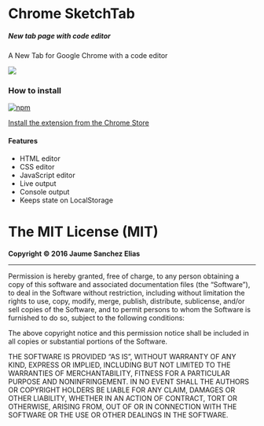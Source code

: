 # Chrome SketchTab
##### New tab page with code editor

A New Tab for Google Chrome with a code editor

![](https://raw.githubusercontent.com/spite/chrome-sketchtab/master/chrome-sketchtab.jpg)

### How to install ####

[![npm](https://raw.githubusercontent.com/spite/css-filters-devtools-extension/master/about/ChromeWebStore_Badge_v2_496x150.png)](https://chrome.google.com/webstore/detail/sketchtab/ioonoapnncbgnhjfjipkfbkpkogmknlm)

[Install the extension from the Chrome Store](https://chrome.google.com/webstore/detail/sketchtab/ioonoapnncbgnhjfjipkfbkpkogmknlm)

#### Features ####

- HTML editor
- CSS editor
- JavaScript editor
- Live output
- Console output
- Keeps state on LocalStorage

# The MIT License (MIT)
**Copyright &copy; 2016 Jaume Sanchez Elias**

* * *

Permission is hereby granted, free of charge, to any person obtaining a copy of
this software and associated documentation files (the “Software”), to deal in
the Software without restriction, including without limitation the rights to
use, copy, modify, merge, publish, distribute, sublicense, and/or sell copies of
the Software, and to permit persons to whom the Software is furnished to do so,
subject to the following conditions:

The above copyright notice and this permission notice shall be included in all
copies or substantial portions of the Software.

THE SOFTWARE IS PROVIDED “AS IS”, WITHOUT WARRANTY OF ANY KIND, EXPRESS OR
IMPLIED, INCLUDING BUT NOT LIMITED TO THE WARRANTIES OF MERCHANTABILITY, FITNESS
FOR A PARTICULAR PURPOSE AND NONINFRINGEMENT. IN NO EVENT SHALL THE AUTHORS OR
COPYRIGHT HOLDERS BE LIABLE FOR ANY CLAIM, DAMAGES OR OTHER LIABILITY, WHETHER
IN AN ACTION OF CONTRACT, TORT OR OTHERWISE, ARISING FROM, OUT OF OR IN
CONNECTION WITH THE SOFTWARE OR THE USE OR OTHER DEALINGS IN THE SOFTWARE.

